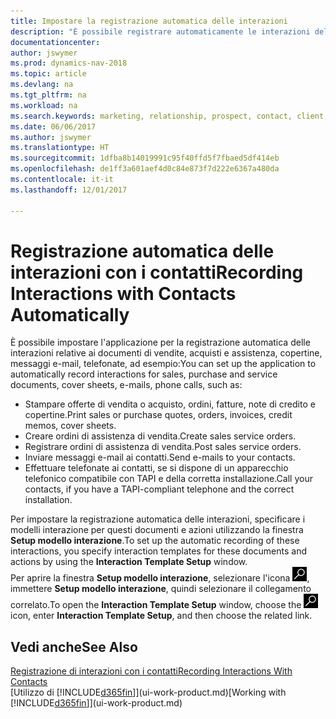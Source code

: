 ```yaml
---
title: Impostare la registrazione automatica delle interazioni
description: "È possibile registrare automaticamente le interazioni del client o clienti, ad esempio, per le vendite, acquisti e documenti di assistenza o telefonate."
documentationcenter: 
author: jswymer
ms.prod: dynamics-nav-2018
ms.topic: article
ms.devlang: na
ms.tgt_pltfrm: na
ms.workload: na
ms.search.keywords: marketing, relationship, prospect, contact, client, customer
ms.date: 06/06/2017
ms.author: jswymer
ms.translationtype: HT
ms.sourcegitcommit: 1dfba8b14019991c95f40ffd5f7fbaed5df414eb
ms.openlocfilehash: de1ff3a601aef4d0c84e873f7d222e6367a480da
ms.contentlocale: it-it
ms.lasthandoff: 12/01/2017

---
```

# <a name="recording-interactions-with-contacts-automatically"></a><span data-ttu-id="f6253-103">Registrazione automatica delle interazioni con i contatti</span><span class="sxs-lookup"><span data-stu-id="f6253-103">Recording Interactions with Contacts Automatically</span></span>
<span data-ttu-id="f6253-104">È possibile impostare l'applicazione per la registrazione automatica delle interazioni relative ai documenti di vendite, acquisti e assistenza, copertine, messaggi e-mail, telefonate, ad esempio:</span><span class="sxs-lookup"><span data-stu-id="f6253-104">You can set up the application to automatically record interactions for sales, purchase and service documents, cover sheets, e-mails, phone calls, such as:</span></span>

* <span data-ttu-id="f6253-105">Stampare offerte di vendita o acquisto, ordini, fatture, note di credito e copertine.</span><span class="sxs-lookup"><span data-stu-id="f6253-105">Print sales or purchase quotes, orders, invoices, credit memos, cover sheets.</span></span>
* <span data-ttu-id="f6253-106">Creare ordini di assistenza di vendita.</span><span class="sxs-lookup"><span data-stu-id="f6253-106">Create sales service orders.</span></span>
* <span data-ttu-id="f6253-107">Registrare ordini di assistenza di vendita.</span><span class="sxs-lookup"><span data-stu-id="f6253-107">Post sales service orders.</span></span>
* <span data-ttu-id="f6253-108">Inviare messaggi e-mail ai contatti.</span><span class="sxs-lookup"><span data-stu-id="f6253-108">Send e-mails to your contacts.</span></span>
* <span data-ttu-id="f6253-109">Effettuare telefonate ai contatti, se si dispone di un apparecchio telefonico compatibile con TAPI e della corretta installazione.</span><span class="sxs-lookup"><span data-stu-id="f6253-109">Call your contacts, if you have a TAPI-compliant telephone and the correct installation.</span></span>

<span data-ttu-id="f6253-110">Per impostare la registrazione automatica delle interazioni, specificare i modelli interazione per questi documenti e azioni utilizzando la finestra **Setup modello interazione**.</span><span class="sxs-lookup"><span data-stu-id="f6253-110">To set up the automatic recording of these interactions, you specify interaction templates for these documents and actions by using the **Interaction Template Setup** window.</span></span>  
<span data-ttu-id="f6253-111">Per aprire la finestra **Setup modello interazione**, selezionare l'icona ![Cerca pagina o report](media/ui-search/search_small.png "icona Cerca pagina o report"), immettere **Setup modello interazione**, quindi selezionare il collegamento correlato.</span><span class="sxs-lookup"><span data-stu-id="f6253-111">To open the **Interaction Template Setup** window, choose the ![Search for Page or Report](media/ui-search/search_small.png "Search for Page or Report icon") icon, enter **Interaction Template Setup**, and then choose the related link.</span></span>

## <a name="see-also"></a><span data-ttu-id="f6253-112">Vedi anche</span><span class="sxs-lookup"><span data-stu-id="f6253-112">See Also</span></span>
[<span data-ttu-id="f6253-113">Registrazione di interazioni con i contatti</span><span class="sxs-lookup"><span data-stu-id="f6253-113">Recording Interactions With Contacts</span></span>](marketing-interactions.md)  
<span data-ttu-id="f6253-114">[Utilizzo di [!INCLUDE[d365fin](includes/d365fin_md.md)]](ui-work-product.md)</span><span class="sxs-lookup"><span data-stu-id="f6253-114">[Working with [!INCLUDE[d365fin](includes/d365fin_md.md)]](ui-work-product.md)</span></span>  

